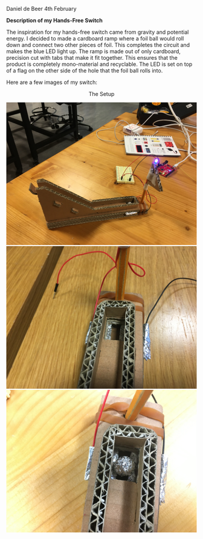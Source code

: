 Daniel de Beer
4th February 

**Description of my Hands-Free Switch**

The inspiration for my hands-free switch came from gravity and potential energy. I decided to made a cardboard ramp where a foil ball would roll down and connect two other pieces of foil. This completes the circuit and makes the blue LED light up. The ramp is made out of only cardboard, precision cut with tabs that make it fit together. This ensures that the product is completely mono-material and recyclable. The LED is set on top of a flag on the other side of the hole that the foil ball rolls into. 

Here are a few images of my switch:

<center> The Setup </center>

![](IMG_5332.JPG)
![](IMG_5337.JPG)
![](IMG_5333.JPG)

